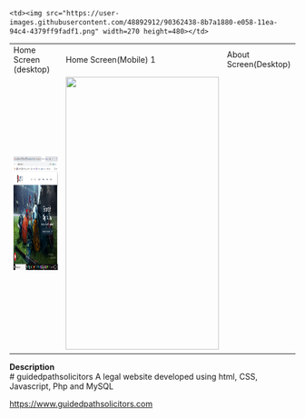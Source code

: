 
<table>
  <tr>
    <td>Home Screen (desktop)</td>
     <td>Home Screen(Mobile) 1</td>
     <td>About Screen(Desktop)</td>
  </tr>
  <tr>
    <td><img src="https://github.com/temitopeakin1/guidedpathsolicitors/blob/master/Screenshot%20(278).png" width=500 height=200></td>
    <td><img src="https://user-images.githubusercontent.com/48892912/90362431-86b56480-e058-11ea-848a-6ec907f362dc.png" width=270 height=480></td>
    
    <td><img src="https://user-images.githubusercontent.com/48892912/90362438-8b7a1880-e058-11ea-94c4-4379ff9fadf1.png" width=270 height=480></td>
  </tr>
 </table>
 <strong>Description</strong><br>
# guidedpathsolicitors
A legal website developed using html, CSS, Javascript, Php and MySQL

https://www.guidedpathsolicitors.com

